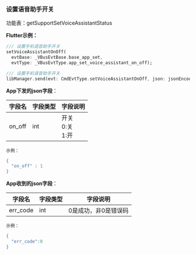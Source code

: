 ### 设置语音助手开关


功能表：getSupportSetVoiceAssistantStatus

**Flutter示例：**

```dart
/// 设置手机语音助手开关
setVoiceAssistantOnOff(
  evtBase: _VBusEvtBase.base_app_set,
  evtType: _VBusEvtType.app_set_voice_assistant_on_off);

/// 设置手机语音助手开关
libManager.send(evt: CmdEvtType.setVoiceAssistantOnOff, json: jsonEncode(json));
```



**App下发的json字段**：

| 字段名 | 字段类型 | 字段说明                 |
| ------ | -------- | ------------------------ |
| on_off | int      | 开关<br />0:关<br />1:开 |

`示例：`

```c
{
  "on_off" : 1
}
```



**App收到的json字段**：

| 字段名   | 字段类型 | 字段说明             |
| -------- | -------- | -------------------- |
| err_code | int      | 0是成功，非0是错误码 |


`示例：`

```c
{
  "err_code":0
}
```

